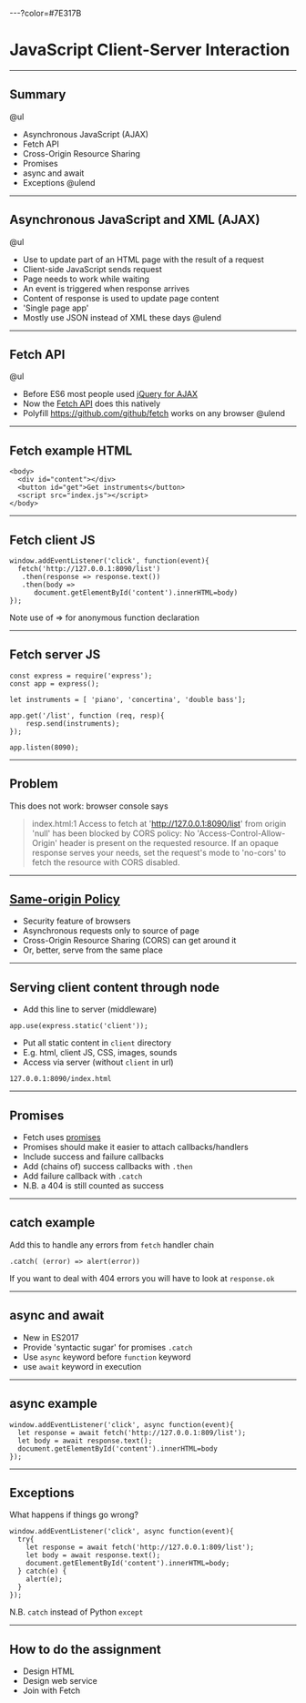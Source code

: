 ---?color=#7E317B

# JavaScript Client-Server Interaction

---

## Summary

@ul
- Asynchronous JavaScript (AJAX)
- Fetch API
- Cross-Origin Resource Sharing
- Promises
- async and await
- Exceptions
@ulend

---

## Asynchronous JavaScript and XML (AJAX)

@ul
- Use to update part of an HTML page with the result of a request
- Client-side JavaScript sends request
- Page needs to work while waiting
- An event is triggered when response arrives
- Content of response is used to update page content
- 'Single page app'
- Mostly use JSON instead of XML these days
@ulend

---

## Fetch API

@ul
- Before ES6 most people used [jQuery for AJAX](http://api.jquery.com/category/ajax/)
- Now the [Fetch API](https://developer.mozilla.org/en-US/docs/Web/API/Fetch_API) does this natively
- Polyfill https://github.com/github/fetch works on any browser
@ulend

---

## Fetch example HTML

```
<body>
  <div id="content"></div>
  <button id="get">Get instruments</button>
  <script src="index.js"></script>
</body>
```

---

## Fetch client JS

```
window.addEventListener('click', function(event){
  fetch('http://127.0.0.1:8090/list')
   .then(response => response.text())
   .then(body =>
      document.getElementById('content').innerHTML=body)
});

```
Note use of => for anonymous function declaration

---

## Fetch server JS
```
const express = require('express');
const app = express();

let instruments = [ 'piano', 'concertina', 'double bass'];

app.get('/list', function (req, resp){
    resp.send(instruments);
});

app.listen(8090);

```

---

## Problem

This does not work: browser console says


> index.html:1 Access to fetch at 'http://127.0.0.1:8090/list' from
> origin 'null' has been blocked by CORS policy: No
> 'Access-Control-Allow-Origin' header is present on the requested
> resource. If an opaque response serves your needs, set the request's
> mode to 'no-cors' to fetch the resource with CORS disabled. 

---

## [Same-origin Policy](https://en.wikipedia.org/wiki/Same-origin_policy)


- Security feature of browsers
- Asynchronous requests only to source of page
- Cross-Origin Resource Sharing (CORS) can get around it
- Or, better, serve from the same place

---

## Serving client  content through node

- Add this line to server (middleware)
```
app.use(express.static('client'));
```
- Put all static content in `client` directory
- E.g. html, client JS, CSS, images, sounds
- Access via server (without `client` in url)
```
127.0.0.1:8090/index.html
```

---

## Promises

- Fetch uses [promises](https://developer.mozilla.org/en-US/docs/Web/JavaScript/Guide/Using_promises)
- Promises should make it easier to attach callbacks/handlers
- Include success and failure callbacks
- Add (chains of) success callbacks with `.then`
- Add failure callback with `.catch`
- N.B. a 404 is still counted as success

---

## catch example

Add this to handle any errors from `fetch` handler chain

```
.catch( (error) => alert(error))
```

If you want to deal with 404 errors you will have to look at `response.ok` 

---

## async and await

- New in ES2017
- Provide 'syntactic sugar' for promises `.catch`
- Use `async` keyword before `function` keyword
- use `await` keyword in execution

---

## async example

```
window.addEventListener('click', async function(event){
  let response = await fetch('http://127.0.0.1:809/list');
  let body = await response.text();
  document.getElementById('content').innerHTML=body
});
```

---

## Exceptions

What happens if things go wrong?

```
window.addEventListener('click', async function(event){
  try{
    let response = await fetch('http://127.0.0.1:809/list');
    let body = await response.text();
    document.getElementById('content').innerHTML=body;
  } catch(e) {
    alert(e);
  }
});
```

N.B. `catch` instead of Python `except`

---

## How to do the assignment

- Design HTML
- Design web service
- Join with Fetch



